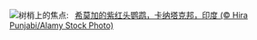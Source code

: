 ![](https://www.bing.com/th?id=OHR.PlumParakeet_ZH-CN0311942558_UHD.jpg&w=1000)树梢上的焦点:&nbsp;&ensp;[希莫加的紫红头鹦鹉，卡纳塔克邦，印度 (© Hira Punjabi/Alamy Stock Photo)](https://www.bing.com/th?id=OHR.PlumParakeet_ZH-CN0311942558_UHD.jpg)
<br><br/>
